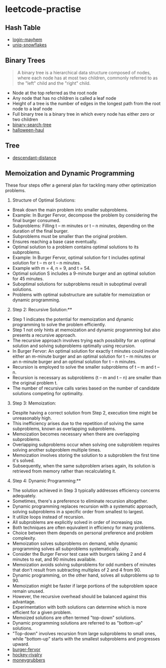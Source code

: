 # leetcode-practise

## Hash Table
- [login-mayhem](https://github.com/TheZero0-ctrl/leetcode-practice/tree/main/login-mayhem)
- [uniq-snowflakes](https://github.com/TheZero0-ctrl/leetcode-practice/tree/main/uniq-snowflakes)

## Binary Trees
> A binary tree is a hierarchical data structure composed of nodes, where each node has at most two children, commonly referred to as the "left" child and the "right" child.
- Node at the top referred as the root node
- Any node that has no children is called a leaf node
- Height of a tree is the number of edges in the longest path from the root node to a leaf node
- Full binary tree is a binary tree in which every node has either zero or two children
- [binary-search-tree](https://github.com/TheZero0-ctrl/leetcode-practice/tree/main/bst)
- [halloween-haul](https://github.com/TheZero0-ctrl/leetcode-practice/tree/main/halloween-haul)

## Tree
- [descendant-distance](https://github.com/TheZero0-ctrl/leetcode-practice/tree/main/descendant-distance)

## Memoization and Dynamic Programming
These four steps offer a general plan for tackling many other optimization problems.
1. Structure of Optimal Solutions:
  - Break down the main problem into smaller subproblems.
  - Example: In Burger Fervor, decompose the problem by considering the final burger consumed.
  - Subproblems: Filling t – m minutes or t – n minutes, depending on the duration of the final burger.
  - Subproblems must be smaller than the original problem.
  - Ensures reaching a base case eventually.
  - Optimal solution to a problem contains optimal solutions to its subproblems.
  - Example: In Burger Fervor, optimal solution for t includes optimal solution for t – m or t – n minutes.
  - Example with m = 4, n = 9, and t = 54.
  - Optimal solution S includes a 9-minute burger and an optimal solution for 45 minutes.
  - Suboptimal solutions for subproblems result in suboptimal overall solutions.
  - Problems with optimal substructure are suitable for memoization or dynamic programming.
2. Step 2: Recursive Solution:**
  - Step 1 indicates the potential for memoization and dynamic programming to solve the problem efficiently.
  - Step 1 not only hints at memoization and dynamic programming but also presents a recursive approach.
  - The recursive approach involves trying each possibility for an optimal solution and solving subproblems optimally using recursion.
  - In Burger Fervor: An optimal solution for exactly t minutes could involve either an m-minute burger and an optimal solution for t – m minutes or an n-minute burger and an optimal solution for t – n minutes.
  - Recursion is employed to solve the smaller subproblems of t – m and t – n.
  - Recursion is necessary as subproblems (t – m and t – n) are smaller than the original problem t.
  - The number of recursive calls varies based on the number of candidate solutions competing for optimality.
3. Step 3: Memoization:
  - Despite having a correct solution from Step 2, execution time might be unreasonably high.
  - This inefficiency arises due to the repetition of solving the same subproblems, known as overlapping subproblems.
  - Memoization becomes necessary when there are overlapping subproblems.
  - Overlapping subproblems occur when solving one subproblem requires solving another subproblem multiple times.
  - Memoization involves storing the solution to a subproblem the first time it's solved.
  - Subsequently, when the same subproblem arises again, its solution is retrieved from memory rather than recalculating it.
4. Step 4: Dynamic Programming:**
  - The solution achieved in Step 3 typically addresses efficiency concerns adequately.
  - Sometimes, there's a preference to eliminate recursion altogether.
  - Dynamic programming replaces recursion with a systematic approach, solving subproblems in a specific order from smallest to largest.
  - It utilize loops instead of recursion.
  - All subproblems are explicitly solved in order of increasing size.
  - Both techniques are often equivalent in efficiency for many problems.
  - Choice between them depends on personal preference and problem complexity.
  - Memoization solves subproblems on demand, while dynamic programming solves all subproblems systematically.
  - Consider the Burger Fervor test case with burgers taking 2 and 4 minutes to eat, and 90 minutes available.
  - Memoization avoids solving subproblems for odd numbers of minutes that don't result from subtracting multiples of 2 and 4 from 90.
  - Dynamic programming, on the other hand, solves all subproblems up to 90.
  - Memoization might be faster if large portions of the subproblem space remain unused.
  - However, the recursive overhead should be balanced against this advantage.
  - Experimentation with both solutions can determine which is more efficient for a given problem.
  - Memoized solutions are often termed "top-down" solutions.
  - Dynamic programming solutions are referred to as "bottom-up" solutions.
  - "Top-down" involves recursion from large subproblems to small ones, while "bottom-up" starts with the smallest subproblems and progresses upward.
- [burger-fervor](https://github.com/TheZero0-ctrl/leetcode-practice/tree/main/burger-fervor)
- [hockey-rivalry](https://github.com/TheZero0-ctrl/leetcode-practice/tree/main/hockey-rivalry)
- [moneygrubbers](https://github.com/TheZero0-ctrl/leetcode-practice/tree/main/moneygrubbers)


